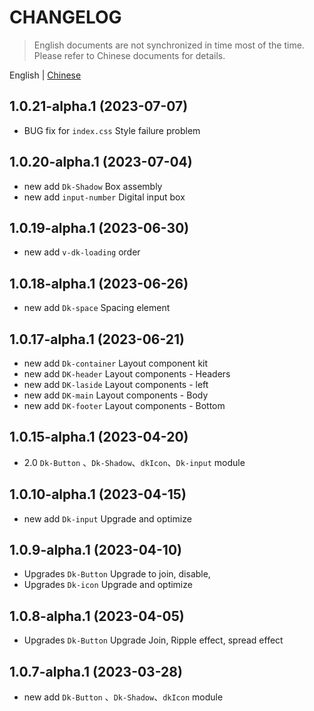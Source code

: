 # CHANGELOG

> English documents are not synchronized in time most of the time. Please refer to Chinese documents for details.

English | [Chinese](https://github.com/dk-plus-ui/dk-plus-ui/blob/master/CUpdateLog.md)


## 1.0.21-alpha.1 (2023-07-07)

- BUG fix for `index.css` Style failure problem

## 1.0.20-alpha.1 (2023-07-04)

- new add  `Dk-Shadow` Box assembly
- new add  `input-number` Digital input box

## 1.0.19-alpha.1 (2023-06-30)

- new add  `v-dk-loading` order

## 1.0.18-alpha.1 (2023-06-26)

- new add  `Dk-space` Spacing element

## 1.0.17-alpha.1 (2023-06-21)

- new add `Dk-container` Layout component kit
- new add `DK-header` Layout components - Headers
- new add `DK-laside` Layout components - left
- new add `DK-main` Layout components - Body
- new add `DK-footer` Layout components - Bottom

## 1.0.15-alpha.1 (2023-04-20)

- 2.0 `Dk-Button` 、`Dk-Shadow`、`dkIcon`、`Dk-input` module

## 1.0.10-alpha.1 (2023-04-15)

- new add  `Dk-input` Upgrade and optimize

## 1.0.9-alpha.1 (2023-04-10)

- Upgrades `Dk-Button` Upgrade to join, disable,
- Upgrades `Dk-icon` Upgrade and optimize

## 1.0.8-alpha.1 (2023-04-05)

- Upgrades `Dk-Button` Upgrade Join, Ripple effect, spread effect

## 1.0.7-alpha.1 (2023-03-28)

- new add  `Dk-Button` 、`Dk-Shadow`、`dkIcon` module

